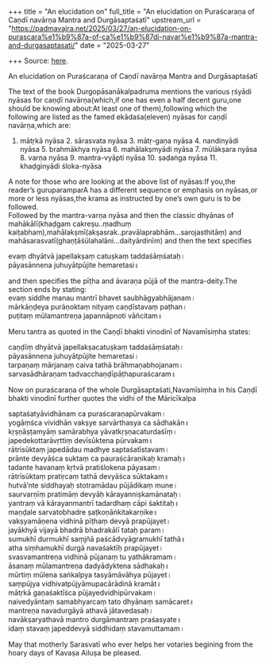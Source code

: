 +++
title = "An elucidation on"
full_title = "An elucidation on Puraścaraṇa of Caṇdī navārṇa Mantra and Durgāsaptaśatī"
upstream_url = "https://padmavajra.net/2025/03/27/an-elucidation-on-purascara%e1%b9%87a-of-ca%e1%b9%87di-navar%e1%b9%87a-mantra-and-durgasaptasati/"
date = "2025-03-27"

+++
Source: [here](https://padmavajra.net/2025/03/27/an-elucidation-on-purascara%e1%b9%87a-of-ca%e1%b9%87di-navar%e1%b9%87a-mantra-and-durgasaptasati/).

An elucidation on Puraścaraṇa of Caṇdī navārṇa Mantra and Durgāsaptaśatī

The text of the book Durgopāsanākalpadruma mentions the various ṛśyādi nyāsas for caṇḍī navārṇa(which,if one has even a half decent guru,one should be knowing about:At least one of them),following which the following are listed as the famed ekādaśa(eleven) nyāsas for caṇḍī navārṇa,which are:

1.  mātṛkā nyāsa 2.  sārasvata nyāsa 3.  mātṛ-gaṇa nyāsa 4.  nandinyādi nyāsa 5.  brahmākhya nyāsa 6.  mahālakṣmyādi nyāsa 7.  mūlākṣara nyāsa 8.  varṇa nyāsa 9.  mantra-vyāpti nyāsa 10. ṣaḍaṅga nyāsa 11. khaḍginyādi śloka-nyāsa

A note for those who are looking at the above list of nyāsas:If you,the reader’s guruparamparA has a different sequence or emphasis on nyāsas,or more or less nyāsas,the krama as instructed by one’s own guru is to be followed.  
Followed by the mantra-varṇa nyāsa and then the classic dhyānas of mahākālī(khaḍgam cakreṣu..ṃadhuṃ kaiṭabham),mahālakṣmī(akṣasrak..pravālaprabhām…sarojasthitāṃ) and mahāsarasvatī(ghaṇṭāśūlahalāni…daityārdinīm) and then the text specifies

evaṃ dhyātvā japellakṣaṃ catuṣkaṃ taddaśāṃśataḥ।  
pāyasānnena juhuyātpūjite hemaretasi॥

and then specifies the pīṭha and āvaraṇa pūjā of the mantra-deity.The section ends by stating:  
evaṃ siddhe manau mantrī bhavet saubhāgyabhājanam।  
mārkāṇḍeya purāṇoktaṃ nityaṃ caṇḍīstavaṃ paṭhan।  
puṭitaṃ mūlamantreṇa japannāpnoti vāñcitam॥

Meru tantra as quoted in the Caṇḍī bhakti vinodinī of Navamīsiṃha states:

caṇḍīṃ dhyātvā japellakṣacatuṣkaṃ taddaśāṃśataḥ।  
pāyasānnena juhuyātpūjite hemaretasi।  
tarpaṇaṃ mārjanaṃ caiva tathā brāhmaṇabhojanam।  
sarvasādhāraṇam tadvacchaṇḍīpāṭhapuraścaram॥

Now on puraścaraṇa of the whole Durgāsaptaśati,Navamīsiṃha in his Caṇḍī bhakti vinodinī further quotes the vidhi of the Māricīkalpa

saptaśatyāvidhānam ca puraścaraṇapūrvakam।  
yogāṃśca vividhān vakṣye sarvārthasya ca sādhakān॥  
kṛṣṇāṣṭamyāṃ samārabhya yāvatkṛṣṇacaturdaśīṃ।  
japedekottarāvṛttiṃ devīsūktena pūrvakam॥  
rātrisūktaṃ japedādau madhye saptaśatīstavam।  
prānte devyāśca suktaṃ ca pauraścāraṇikaḥ kramaḥ॥  
tadante havanaṃ kṛtvā pratiślokena pāyasam।  
rātrīsūktaṃ pratiṛcaṃ tathā devyāśca sūktakam॥  
hutvā’nte siddhayaḥ stotramādau pūjādikaṃ mune।  
saurvarṇīṃ pratimāṃ devyāḥ kārayanniṣkamānataḥ।  
yantraṃ vā kārayanmantrī tadardhaṃ cāpi śaktitaḥ॥  
maṇḍale sarvatobhadre ṣaṭkoṇāṅkitakarṇike॥  
vakṣyamāṇena vidhinā pīṭhaṃ devyā prapūjayet।  
jayākhyā vijayā bhadrā bhadrakālī tataḥ param।  
sumukhī durmukhī saṃjñā paścādvyāgramukhī tathā॥  
atha siṃhamukhī durgā navaśaktīḥ prapūjayet।  
svasvamantreṇa vidhinā pūjanaṃ tu yathākramam।  
āsanaṃ mūlamantreṇa dadyādyktena sādhakaḥ॥  
mūrtiṃ mūlena saṅkalpya tasyāmāvāhya pūjayet।  
saṃpūjya vidhivatpūjyāmupacārādinā kramāt॥  
mātṛkā gaṇaśaktīśca pūjayedvidhipūrvakam।  
naivedyāntaṃ samabhyarcaṃ tato dhyānaṃ samācaret॥  
mantreṇa navadurgāyā athavā jātavedasaḥ।  
navākṣaryathavā mantro durgāmantraṃ praśasyate॥  
idaṃ stavaṃ japeddevyā siddhidaṃ stavamuttamam।

May that motherly Sarasvatī who ever helps her votaries begining from the hoary days of Kavaṣa Ailuṣa be pleased.
